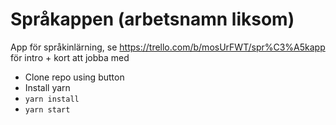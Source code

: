 # Språkappen (arbetsnamn liksom)

App för språkinlärning, se https://trello.com/b/mosUrFWT/spr%C3%A5kapp för intro + kort att jobba med

* Clone repo using button
* Install yarn
* `yarn install`
* `yarn start`

